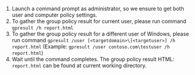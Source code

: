 1. Launch a command prompt as administrator, so we ensure to get both user and computer policy settings.
2. To gather the group policy result for current user, please run command `gpresult /h report.html`
3. To gather the group policy result for a different user of Windows, please run command `gpresult /user [<targetdomain>\]<targetuser>] /h report.html` (Example: `gpresult /user contoso.com\testuser /h report.html`)
4. Wait until the command completes. The group policy result HTML: `report.html` can be found at current working directory.

